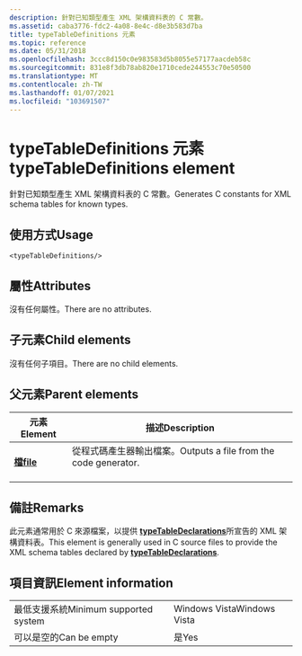 ```yaml
---
description: 針對已知類型產生 XML 架構資料表的 C 常數。
ms.assetid: caba3776-fdc2-4a08-8e4c-d8e3b583d7ba
title: typeTableDefinitions 元素
ms.topic: reference
ms.date: 05/31/2018
ms.openlocfilehash: 3ccc8d150c0e983583d5b8055e57177aacdeb58c
ms.sourcegitcommit: 831e8f3db78ab820e1710cede244553c70e50500
ms.translationtype: MT
ms.contentlocale: zh-TW
ms.lasthandoff: 01/07/2021
ms.locfileid: "103691507"
---
```

# <a name="typetabledefinitions-element"></a><span data-ttu-id="6ff96-103">typeTableDefinitions 元素</span><span class="sxs-lookup"><span data-stu-id="6ff96-103">typeTableDefinitions element</span></span>

<span data-ttu-id="6ff96-104">針對已知類型產生 XML 架構資料表的 C 常數。</span><span class="sxs-lookup"><span data-stu-id="6ff96-104">Generates C constants for XML schema tables for known types.</span></span>

## <a name="usage"></a><span data-ttu-id="6ff96-105">使用方式</span><span class="sxs-lookup"><span data-stu-id="6ff96-105">Usage</span></span>

``` syntax
<typeTableDefinitions/>
```

## <a name="attributes"></a><span data-ttu-id="6ff96-106">屬性</span><span class="sxs-lookup"><span data-stu-id="6ff96-106">Attributes</span></span>

<span data-ttu-id="6ff96-107">沒有任何屬性。</span><span class="sxs-lookup"><span data-stu-id="6ff96-107">There are no attributes.</span></span>

## <a name="child-elements"></a><span data-ttu-id="6ff96-108">子元素</span><span class="sxs-lookup"><span data-stu-id="6ff96-108">Child elements</span></span>

<span data-ttu-id="6ff96-109">沒有任何子項目。</span><span class="sxs-lookup"><span data-stu-id="6ff96-109">There are no child elements.</span></span>

## <a name="parent-elements"></a><span data-ttu-id="6ff96-110">父元素</span><span class="sxs-lookup"><span data-stu-id="6ff96-110">Parent elements</span></span>



| <span data-ttu-id="6ff96-111">元素</span><span class="sxs-lookup"><span data-stu-id="6ff96-111">Element</span></span>                         | <span data-ttu-id="6ff96-112">描述</span><span class="sxs-lookup"><span data-stu-id="6ff96-112">Description</span></span>                                                    |
|---------------------------------|----------------------------------------------------------------|
| [<span data-ttu-id="6ff96-113">**檔**</span><span class="sxs-lookup"><span data-stu-id="6ff96-113">**file**</span></span>](file.md)<br/> | <span data-ttu-id="6ff96-114">從程式碼產生器輸出檔案。</span><span class="sxs-lookup"><span data-stu-id="6ff96-114">Outputs a file from the code generator.</span></span><br/> <br/> |



## <a name="remarks"></a><span data-ttu-id="6ff96-115">備註</span><span class="sxs-lookup"><span data-stu-id="6ff96-115">Remarks</span></span>

<span data-ttu-id="6ff96-116">此元素通常用於 C 來源檔案，以提供 [**typeTableDeclarations**](typetabledeclarations.md)所宣告的 XML 架構資料表。</span><span class="sxs-lookup"><span data-stu-id="6ff96-116">This element is generally used in C source files to provide the XML schema tables declared by [**typeTableDeclarations**](typetabledeclarations.md).</span></span>

## <a name="element-information"></a><span data-ttu-id="6ff96-117">項目資訊</span><span class="sxs-lookup"><span data-stu-id="6ff96-117">Element information</span></span>



|                                     |               |
|-------------------------------------|---------------|
| <span data-ttu-id="6ff96-118">最低支援系統</span><span class="sxs-lookup"><span data-stu-id="6ff96-118">Minimum supported system</span></span><br/> | <span data-ttu-id="6ff96-119">Windows Vista</span><span class="sxs-lookup"><span data-stu-id="6ff96-119">Windows Vista</span></span> |
| <span data-ttu-id="6ff96-120">可以是空的</span><span class="sxs-lookup"><span data-stu-id="6ff96-120">Can be empty</span></span>                        | <span data-ttu-id="6ff96-121">是</span><span class="sxs-lookup"><span data-stu-id="6ff96-121">Yes</span></span>           |



 

 




